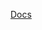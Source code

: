 [Docs](https://github.com/mnaoumov/obsidian-codescript-toolkit/blob/main/docs/additional-desktop-modules.md)

